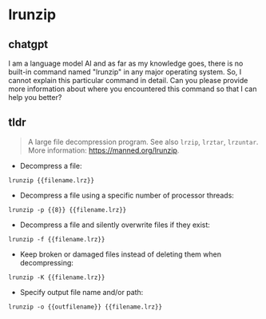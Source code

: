 # lrunzip 
## chatgpt 
I am a language model AI and as far as my knowledge goes, there is no built-in command named "lrunzip" in any major operating system. So, I cannot explain this particular command in detail. Can you please provide more information about where you encountered this command so that I can help you better? 

## tldr 
 
> A large file decompression program.
> See also `lrzip`, `lrztar`, `lrzuntar`.
> More information: <https://manned.org/lrunzip>.

- Decompress a file:

`lrunzip {{filename.lrz}}`

- Decompress a file using a specific number of processor threads:

`lrunzip -p {{8}} {{filename.lrz}}`

- Decompress a file and silently overwrite files if they exist:

`lrunzip -f {{filename.lrz}}`

- Keep broken or damaged files instead of deleting them when decompressing:

`lrunzip -K {{filename.lrz}}`

- Specify output file name and/or path:

`lrunzip -o {{outfilename}} {{filename.lrz}}`
